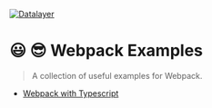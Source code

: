 [![Datalayer](https://raw.githubusercontent.com/datalayer/datalayer/main/res/logo/datalayer-25.svg?sanitize=true)](https://datalayer.io)

# 😃 😎 Webpack Examples

> A collection of useful examples for Webpack.

- [Webpack with Typescript](https://github.com/datalayer-examples/webpack-examples/tree/main/webpack-ts)
